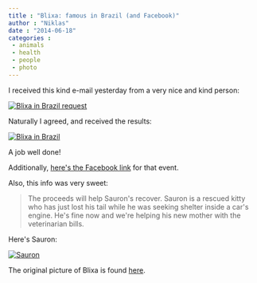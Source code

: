 ```yaml
---
title : "Blixa: famous in Brazil (and Facebook)"
author : "Niklas"
date : "2014-06-18"
categories : 
 - animals
 - health
 - people
 - photo
---
```


I received this kind e-mail yesterday from a very nice and kind person:

[![Blixa in Brazil request](https://niklasblog.com/wp-content/2014-06-17_1301-502x300.png)](https://niklasblog.com/wp-content/2014-06-17_1301.png)

Naturally I agreed, and received the results:

[![Blixa in Brazil](https://niklasblog.com/wp-content/2014-06-18_0820.png)](https://niklasblog.com/wp-content/2014-06-18_0820.png)

A job well done!

Additionally, [here's the Facebook link](https://www.facebook.com/events/299827730185058) for that event.

Also, this info was very sweet:

> The proceeds will help Sauron's recover. Sauron is a rescued kitty who has just lost his tail while he was seeking shelter inside a car's engine. He's fine now and we're helping his new mother with the veterinarian bills.

Here's Sauron:

[![Sauron](https://niklasblog.com/wp-content/10402561_566511120132530_8407003554299405911_n.jpg)](https://niklasblog.com/wp-content/10402561_566511120132530_8407003554299405911_n.jpg)

The original picture of Blixa is found [here](https://www.flickr.com/photos/pivic/8458504666).
